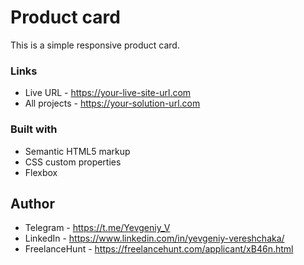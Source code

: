 # Product card

This is a simple responsive product card.

### Links

- Live URL - https://your-live-site-url.com
- All projects - https://your-solution-url.com

### Built with

- Semantic HTML5 markup
- CSS custom properties
- Flexbox

## Author

- Telegram - https://t.me/Yevgeniy_V
- LinkedIn - https://www.linkedin.com/in/yevgeniy-vereshchaka/
- FreelanceHunt - https://freelancehunt.com/applicant/xB46n.html
